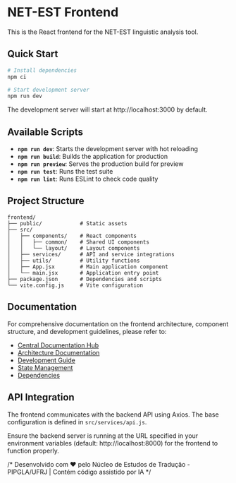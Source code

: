 # NET-EST Frontend

This is the React frontend for the NET-EST linguistic analysis tool.

## Quick Start

```bash
# Install dependencies
npm ci

# Start development server
npm run dev
```

The development server will start at http://localhost:3000 by default.

## Available Scripts

- **`npm run dev`**: Starts the development server with hot reloading
- **`npm run build`**: Builds the application for production
- **`npm run preview`**: Serves the production build for preview
- **`npm run test`**: Runs the test suite
- **`npm run lint`**: Runs ESLint to check code quality

## Project Structure

```
frontend/
├── public/            # Static assets
├── src/
│   ├── components/    # React components
│   │   ├── common/    # Shared UI components
│   │   └── layout/    # Layout components
│   ├── services/      # API and service integrations
│   ├── utils/         # Utility functions
│   ├── App.jsx        # Main application component
│   └── main.jsx       # Application entry point
├── package.json       # Dependencies and scripts
└── vite.config.js     # Vite configuration
```

## Documentation

For comprehensive documentation on the frontend architecture, component structure, and development guidelines, please refer to:

- [Central Documentation Hub](../DOCUMENTATION.md)
- [Architecture Documentation](../ARCHITECTURE.md)
- [Development Guide](../DEVELOPMENT.md)
- [State Management](./STATE_MANAGEMENT.md)
- [Dependencies](./DEPENDENCIES.md)

## API Integration

The frontend communicates with the backend API using Axios. The base configuration is defined in `src/services/api.js`.

Ensure the backend server is running at the URL specified in your environment variables (default: http://localhost:8000) for the frontend to function properly.

/*
Desenvolvido com ❤️ pelo Núcleo de Estudos de Tradução - PIPGLA/UFRJ | Contém código assistido por IA
*/
